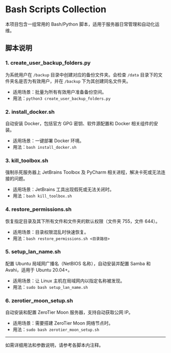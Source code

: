 # Bash Scripts Collection

本项目包含一组常用的 Bash/Python 脚本，适用于服务器日常管理和自动化运维。

## 脚本说明

### 1. create_user_backup_folders.py
为系统用户在 `/backup` 目录中创建对应的备份文件夹。会检查 `/data` 目录下的文件夹名是否为有效用户，并在 `/backup` 下为其创建同名文件夹。
- 适用场景：批量为所有有效用户准备备份空间。
- 用法：`python3 create_user_backup_folders.py`

### 2. install_docker.sh
自动安装 Docker，包括官方 GPG 密钥、软件源配置和 Docker 相关组件的安装。
- 适用场景：一键部署 Docker 环境。
- 用法：`bash install_docker.sh`

### 3. kill_toolbox.sh
强制杀死服务器上 JetBrains Toolbox 及 PyCharm 相关进程，解决卡死或无法连接的问题。
- 适用场景：JetBrains 工具出现假死或无法关闭时。
- 用法：`bash kill_toolbox.sh`

### 4. restore_permissions.sh
恢复指定目录及其下所有文件和文件夹的默认权限（文件夹 755，文件 644）。
- 适用场景：目录权限混乱时快速恢复。
- 用法：`bash restore_permissions.sh <目录路径>`

### 5. setup_lan_name.sh
配置 Ubuntu 局域网广播名（NetBIOS 名称），自动安装并配置 Samba 和 Avahi，适用于 Ubuntu 20.04+。
- 适用场景：让 Linux 主机在局域网内以指定名称被发现。
- 用法：`sudo bash setup_lan_name.sh`

### 6. zerotier_moon_setup.sh
自动安装和配置 ZeroTier Moon 服务器，支持自动获取公网 IP。
- 适用场景：需要搭建 ZeroTier Moon 网络节点时。
- 用法：`sudo bash zerotier_moon_setup.sh`

---

如需详细用法和参数说明，请参考各脚本内注释。

